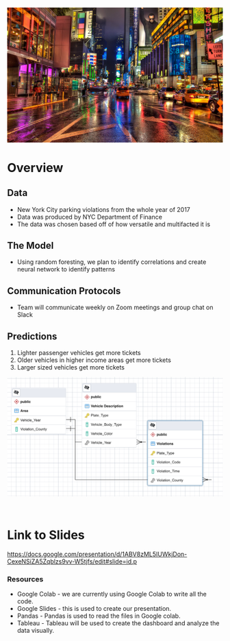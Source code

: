 ![NYC_Tickets](/Resources/NYC_Header.jpg)
# Overview

## Data 

* New York City parking violations from the whole year of 2017
* Data was produced by NYC Department of Finance
* The data was chosen based off of how versatile and multifacted it is

## The Model

* Using random foresting, we plan to identify correlations and create neural network to identify patterns

## Communication Protocols
* Team will communicate weekly on Zoom meetings and group chat on Slack


## Predictions

1. Lighter passenger vehicles get more tickets
2. Older vehicles in higher income areas get more tickets 
3. Larger sized vehicles get more tickets 

![NYC_Tickets](/ERD_SEG2.png)

</br>

# Link to Slides
https://docs.google.com/presentation/d/1ABV8zML5IUWkjDon-CexeNSiZA5Zqblzs9vv-W5tjfs/edit#slide=id.p

### Resources 
* Google Colab - we are currently using Google Colab to write all the code.
* Google Slides - this is used to create our presentation.
* Pandas - Pandas is used to read the files in Google colab.
* Tableau - Tableau will be used to create the dashboard and analyze the data visually. 

